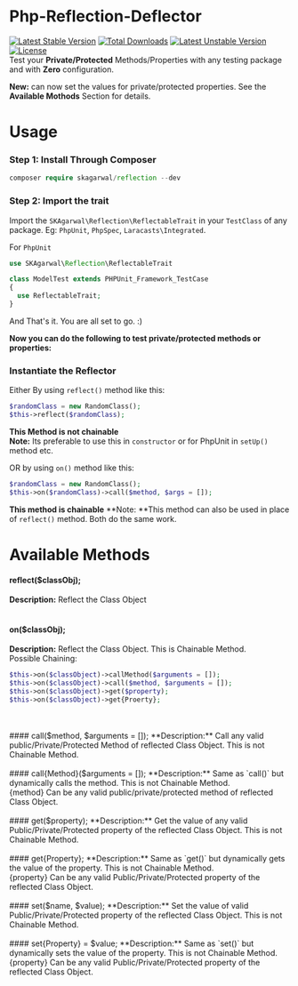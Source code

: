 # Php-Reflection-Deflector
[![Latest Stable Version](https://poser.pugx.org/skagarwal/reflection/v/stable)](https://packagist.org/packages/skagarwal/reflection) [![Total Downloads](https://poser.pugx.org/skagarwal/reflection/downloads)](https://packagist.org/packages/skagarwal/reflection) [![Latest Unstable Version](https://poser.pugx.org/skagarwal/reflection/v/unstable)](https://packagist.org/packages/skagarwal/reflection) [![License](https://poser.pugx.org/skagarwal/reflection/license)](https://packagist.org/packages/skagarwal/reflection)
<br>
Test your **Private/Protected** Methods/Properties with any testing package and with **Zero** configuration.

**New:** can now set the values for private/protected properties. See the **Available Mothods** Section for details.

# Usage
### Step 1: Install Through Composer
```php
composer require skagarwal/reflection --dev
```

### Step 2: Import the trait
Import the `SKAgarwal\Reflection\ReflectableTrait` in your `TestClass` of any package. Eg: `PhpUnit`, `PhpSpec`, `Laracasts\Integrated`.

For `PhpUnit`
```php
use SKAgarwal\Reflection\ReflectableTrait

class ModelTest extends PHPUnit_Framework_TestCase
{
  use ReflectableTrait;
}
```

And That's it. You are all set to go. :)

**Now you can do the following to test private/protected methods or properties:**

### Instantiate the Reflector
Either By using `reflect()` method like this:
```php
$randomClass = new RandomClass();
$this->reflect($randomClass);
```
**This Method is not chainable**<br>
**Note:** Its preferable to use this in `constructor` or for PhpUnit in `setUp()` method etc.

OR by using `on()` method like this:
```php
$randomClass = new RandomClass();
$this->on($randomClass)->call($method, $args = []);
```
**This method is chainable**
**Note: **This method can also be used in place of `reflect()` method. Both do the same work.

# Available Methods
#### reflect($classObj);
**Description:** Reflect the Class Object
<br>
<br>
#### on($classObj);
**Description:** Reflect the Class Object. This is Chainable Method.<br>
Possible Chaining:
```php
$this->on($classObject)->callMethod($arguments = []);
$this->on($classObject)->call($method, $arguments = []);
$this->on($classObject)->get($property);
$this->on($classObject)->get{Proerty};
```
<br>
<br>
#### call($method, $arguments = []);
**Description:** Call any valid public/Private/Protected Method of reflected Class Object. This is not Chainable Method.
<br>
<br>
#### call{Method}($arguments = []);
**Description:** Same as `call()` but dynamically calls the method. This is not Chainable Method.<br>
{method} Can be any valid public/private/protected method of reflected Class Object.
<br>
<br>
#### get($property);
**Description:** Get the value of any valid Public/Private/Protected property of the reflected Class Object. This is not Chainable Method.
<br>
<br>
#### get{Property};
**Description:** Same as `get()` but dynamically gets the value of the property. This is not Chainable Method.<br>
{property} Can be any valid Public/Private/Protected property of the reflected Class Object.
<br>
<br>
#### set($name, $value);
**Description:** Set the value of valid Public/Private/Protected property of the reflected Class Object. This is not Chainable Method.
<br>
<br>
#### set{Property} = $value;
**Description:** Same as `set()` but dynamically sets the value of the property. This is not Chainable Method.<br>
{property} Can be any valid Public/Private/Protected property of the reflected Class Object.